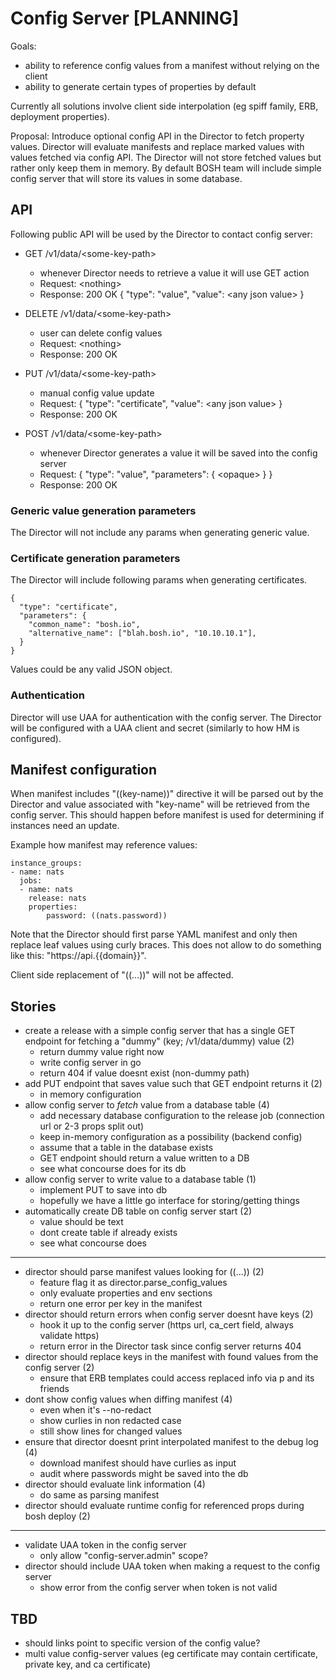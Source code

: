 # Config Server [PLANNING]

Goals:

- ability to reference config values from a manifest without relying on the client
- ability to generate certain types of properties by default

Currently all solutions involve client side interpolation (eg spiff family, ERB, deployment properties).

Proposal: Introduce optional config API in the Director to fetch property values. Director will evaluate manifests and replace marked values with values fetched via config API. The Director will not store fetched values but rather only keep them in memory. By default BOSH team will include simple config server that will store its values in some database.

## API

Following public API will be used by the Director to contact config server:

- GET /v1/data/\<some-key-path>
  - whenever Director needs to retrieve a value it will use GET action
  - Request: \<nothing>
  - Response: 200 OK { "type": "value", "value": \<any json value> }

- DELETE /v1/data/\<some-key-path>
  - user can delete config values
  - Request: \<nothing>
  - Response: 200 OK

- PUT /v1/data/\<some-key-path>
  - manual config value update
  - Request: { "type": "certificate", "value": \<any json value> }
  - Response: 200 OK

- POST /v1/data/\<some-key-path>
  - whenever Director generates a value it will be saved into the config server
  - Request: {
      "type": "value",
      "parameters": { \<opaque> }
    }
  - Response: 200 OK

### Generic value generation parameters

The Director will not include any params when generating generic value.

### Certificate generation parameters

The Director will include following params when generating certificates.

```
{
  "type": "certificate",
  "parameters": {
    "common_name": "bosh.io",
    "alternative_name": ["blah.bosh.io", "10.10.10.1"],
  }
}
```

Values could be any valid JSON object.

### Authentication

Director will use UAA for authentication with the config server. The Director will be configured with a UAA client and secret (similarly to how HM is configured).

## Manifest configuration

When manifest includes "((key-name))" directive it will be parsed out by the Director and value associated with "key-name" will be retrieved from the config server. This should happen before manifest is used for determining if instances need an update.

Example how manifest may reference values:

```
instance_groups:
- name: nats
  jobs:
  - name: nats
    release: nats
    properties:
    	password: ((nats.password))
```

Note that the Director should first parse YAML manifest and only then replace leaf values using curly braces. This does not allow to do something like this: "https://api.{{domain}}".

Client side replacement of "((...))" will not be affected.

## Stories

- create a release with a simple config server that has a single GET endpoint for fetching a "dummy" (key; /v1/data/dummy) value (2)
  - return dummy value right now
  - write config server in go
  - return 404 if value doesnt exist (non-dummy path)
- add PUT endpoint that saves value such that GET endpoint returns it (2)
  - in memory configuration
- allow config server to *fetch* value from a database table (4)
  - add necessary database configuration to the release job (connection url or 2-3 props split out)
  - keep in-memory configuration as a possibility (backend config)
  - assume that a table in the database exists
  - GET endpoint should return a value written to a DB
  - see what concourse does for its db
- allow config server to write value to a database table (1)
  - implement PUT to save into db
  - hopefully we have a little go interface for storing/getting things
- automatically create DB table on config server start (2)
  - value should be text
  - dont create table if already exists
  - see what concourse does

---

- director should parse manifest values looking for ((...)) (2)
  - feature flag it as director.parse_config_values
  - only evaluate properties and env sections
  - return one error per key in the manifest
- director should return errors when config server doesnt have keys (2)
  - hook it up to the config server (https url, ca_cert field, always validate https)
  - return error in the Director task since config server returns 404
- director should replace keys in the manifest with found values from the config server (2)
  - ensure that ERB templates could access replaced info via p and its friends
- dont show config values when diffing manifest (4)
  - even when it's --no-redact
  - show curlies in non redacted case
  - still show lines for changed values
- ensure that director doesnt print interpolated manifest to the debug log (4)
  - download manifest should have curlies as input
  - audit where passwords might be saved into the db
- director should evaluate link information (4)
  - do same as parsing manifest
- director should evaluate runtime config for referenced props during bosh deploy (2)

---

- validate UAA token in the config server
  - only allow "config-server.admin" scope?
- director should include UAA token when making a request to the config server
  - show error from the config server when token is not valid

## TBD

- should links point to specific version of the config value?
- multi value config-server values (eg certificate may contain certificate, private key, and ca certificate)

